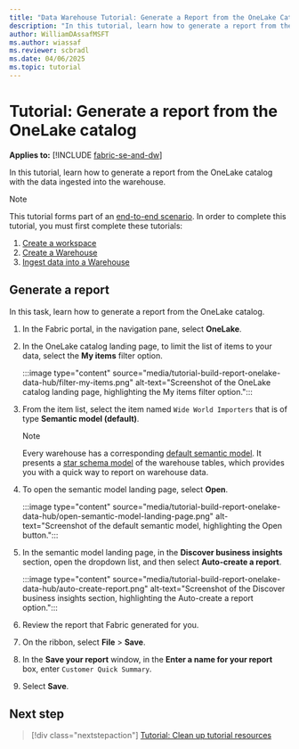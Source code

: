 ```yaml
---
title: "Data Warehouse Tutorial: Generate a Report from the OneLake Catalog"
description: "In this tutorial, learn how to generate a report from the OneLake catalog with the data ingested into the warehouse."
author: WilliamDAssafMSFT
ms.author: wiassaf
ms.reviewer: scbradl
ms.date: 04/06/2025
ms.topic: tutorial
---
```


# Tutorial: Generate a report from the OneLake catalog

**Applies to:** [!INCLUDE [fabric-se-and-dw](includes/applies-to-version/fabric-se-and-dw.md)]

In this tutorial, learn how to generate a report from the OneLake catalog with the data ingested into the warehouse.

> [!NOTE]
> This tutorial forms part of an [end-to-end scenario](tutorial-introduction.md#data-warehouse-end-to-end-scenario). In order to complete this tutorial, you must first complete these tutorials:
>
> 1. [Create a workspace](tutorial-create-workspace.md)
> 1. [Create a Warehouse](tutorial-create-warehouse.md)
> 1. [Ingest data into a Warehouse](tutorial-ingest-data.md)

## Generate a report

In this task, learn how to generate a report from the OneLake catalog.

1. In the Fabric portal, in the navigation pane, select **OneLake**.

1. In the OneLake catalog landing page, to limit the list of items to your data, select the **My items** filter option.

   :::image type="content" source="media/tutorial-build-report-onelake-data-hub/filter-my-items.png" alt-text="Screenshot of the OneLake catalog landing page, highlighting the My items filter option.":::

1. From the item list, select  the item named `Wide World Importers` that is of type **Semantic model (default)**.

   > [!NOTE]
   > Every warehouse has a corresponding [default semantic model](semantic-models.md#understand-whats-in-the-default-power-bi-semantic-model). It presents a [star schema model](dimensional-modeling-overview.md#star-schema-design) of the warehouse tables, which provides you with a quick way to report on warehouse data.

1. To open the semantic model landing page, select **Open**.

   :::image type="content" source="media/tutorial-build-report-onelake-data-hub/open-semantic-model-landing-page.png" alt-text="Screenshot of the default semantic model, highlighting the Open button.":::

1. In the semantic model landing page, in the **Discover business insights** section, open the dropdown list, and then select **Auto-create a report**.

   :::image type="content" source="media/tutorial-build-report-onelake-data-hub/auto-create-report.png" alt-text="Screenshot of the Discover business insights section, highlighting the Auto-create a report option.":::

1. Review the report that Fabric generated for you.

1. On the ribbon, select **File** > **Save**.

1. In the **Save your report** window, in the **Enter a name for your report** box, enter `Customer Quick Summary`.

1. Select **Save**.

## Next step

> [!div class="nextstepaction"]
> [Tutorial: Clean up tutorial resources](tutorial-clean-up.md)
